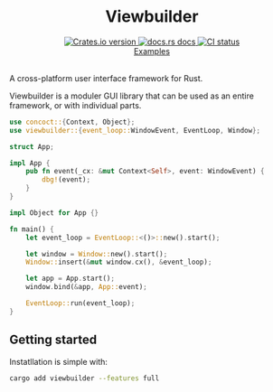 <div align="center">
<h1>Viewbuilder</h1>
 <a href="https://crates.io/crates/viewbuilder">
    <img src="https://img.shields.io/crates/v/viewbuilder?style=flat-square"
    alt="Crates.io version" />
  </a>
  <a href="https://docs.rs/viewbuilder/latest/viewbuilder/">
    <img src="https://img.shields.io/badge/docs-latest-blue.svg?style=flat-square"
      alt="docs.rs docs" />
  </a>
   <a href="https://github.com/matthunz/viewbuilder/actions">
    <img src="https://github.com/matthunz/viewbuilder/actions/workflows/ci.yml/badge.svg"
      alt="CI status" />
  </a>
</div>

<div align="center">
 <a href="https://github.com/matthunz/viewbuilder/tree/main/examples">Examples</a>
</div>

<br>

A cross-platform user interface framework for Rust.

Viewbuilder is a moduler GUI library that can be used as an entire framework, or with individual parts.

```rust
use concoct::{Context, Object};
use viewbuilder::{event_loop::WindowEvent, EventLoop, Window};

struct App;

impl App {
    pub fn event(_cx: &mut Context<Self>, event: WindowEvent) {
        dbg!(event);
    }
}

impl Object for App {}

fn main() {
    let event_loop = EventLoop::<()>::new().start();

    let window = Window::new().start();
    Window::insert(&mut window.cx(), &event_loop);

    let app = App.start();
    window.bind(&app, App::event);

    EventLoop::run(event_loop);
}
```

## Getting started

Instatllation is simple with:

```sh
cargo add viewbuilder --features full
```
